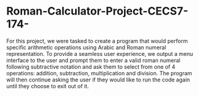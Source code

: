 # Roman-Calculator-Project-CECS7-174-
For this project, we were tasked to create a program that would perform specific arithmetic operations using Arabic and Roman numeral representation. To provide a seamless user experience, we output a menu interface to the user and prompt them to enter a valid roman numeral following subtractive notation and ask them to select from one of 4 operations: addition, subtraction, multiplication and division. The program will then continue asking the user if they would like to run the code again until they choose to exit out of it.
